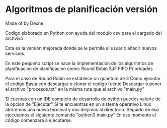# Algoritmos de planificación versión 
 
 Made of by Dexne

 Codigo elaborado en Python con ayuda del modulo csv para el cargado del archvivo

 Esta es la versión mejorada donde se le permite al usuario añadir nuevos servicios.

 En este pequeño script se hace la implementacion de los algoritmos de planificacion
 de planificacion como:
 Round Robin
 SJF
 FIFO
 Prioridades
 
 Para el caso de Round Robin se establece un quantum de 3
 Como ejecutar el codigo
 Basta con descargar o clonar el codigo fuente
 Descargar o poner el archivo "procesos.txt" en
 la misma ruta que el archivo "main.py"
 
 Si cuentas con un IDE completo de desarrollo de python puedes valerte de la opcion de "Ejecutar"
 Si te encuentras en un sistema operativo Linux abriremos una nueva terminal y nos dirijimos al 
 directorio.
 Seguido de eso ejecutamos el siguiente comando "python3 main.py"
 En ese momento el código comenzará a ejecutarse.
